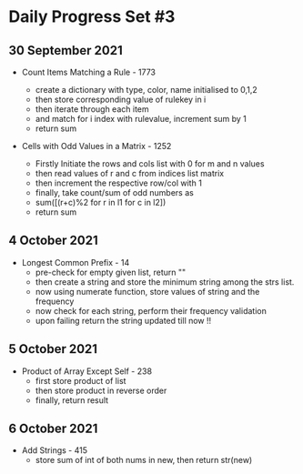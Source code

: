 # Daily Progress Set #3

## 30 September 2021
- Count Items Matching a Rule - 1773
  - create a dictionary with type, color, name initialised to 0,1,2
  - then store corresponding value of rulekey in i
  - then iterate through each item
  - and match for i index with rulevalue, increment sum by 1
  - return sum

- Cells with Odd Values in a Matrix - 1252
  - Firstly Initiate the rows and cols list with 0 for m and n values
  - then read values of r and c from indices list matrix
  - then increment the respective row/col with 1
  - finally, take count/sum of odd numbers as
  - sum([(r+c)%2 for r in l1 for c in l2])
  - return sum

## 4 October 2021

- Longest Common Prefix - 14
  - pre-check for empty given list, return ""
  - then create a string and store the minimum string among the strs list. 
  - now using numerate function, store values of string and the frequency
  - now check for each string, perform their frequency validation
  - upon failing return the string updated till now !!

## 5 October 2021

- Product of Array Except Self - 238
  - first store product of list
  - then store product in reverse order
  - finally, return result

## 6 October 2021

- Add Strings - 415
  - store sum of int of both nums in new, then return str(new) 
